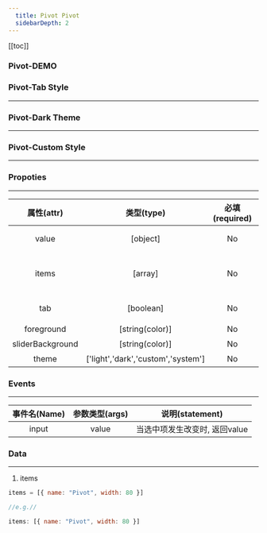 ```yaml
---
  title: Pivot Pivot
  sidebarDepth: 2
---
```

  
[[toc]]

### Pivot-DEMO

<script>
export default {
    data () {
        return {
            items: [
                { name: "All"},
                { name: "Unread", width: 80},
                { name: "Flagged", width: 80},
                { name: "Urgent", width: 80}
            ]
        }
    }
}
</script>

<fv-Pivot :items="items"></fv-Pivot>

### Pivot-Tab Style
---
<fv-Pivot :items="items" :tab="true"></fv-Pivot>

### Pivot-Dark Theme
---
<div style="width: 100%; background: black;">
    <fv-Pivot :items="items" theme="dark"></fv-Pivot>
    <fv-Pivot :items="items" :tab="true" theme="dark"></fv-Pivot>
</div>

### Pivot-Custom Style
---
<div style="width: 100%; background: black;">
    <fv-Pivot :items="items" theme="dark" foreground="rgba(0, 204, 153, 1)" sliderBackground="rgba(0, 204, 153, 1)"></fv-Pivot>
    <fv-Pivot :items="items" :tab="true" theme="dark" sliderBackground="rgba(0, 204, 153, 1)"></fv-Pivot>
</div>

### Propoties
---
|    属性(attr)    |             类型(type)             | 必填(required) |        默认值(default)         | 说明(statement) |
|:----------------:|:----------------------------------:|:--------------:|:------------------------------:|:---------------:|
|      value       |              [object]              |       No       |              N/A               |  当前选中项值   |
|      items       |              [array]               |       No       | [{ name: "Pivot", width: 80 }] |   选项卡数据    |
|       tab        |             [boolean]              |       No       |             false              | 是否开启tab样式 |
|    foreground    |          [string(color)]           |       No       |              N/A               |     前景色      |
| sliderBackground |          [string(color)]           |       No       |              N/A               |   滑块背景色    |
|      theme       | ['light','dark','custom','system'] |       No       |             system             |      主题       |

### Events
---
| 事件名(Name) | 参数类型(args) |        说明(statement)        |
|:------------:|:--------------:|:-----------------------------:|
|    input     |     value      | 当选中项发生改变时, 返回value |

### Data
---
1. items

```javascript
items = [{ name: "Pivot", width: 80 }]

//e.g.//

items: [{ name: "Pivot", width: 80 }]
```
